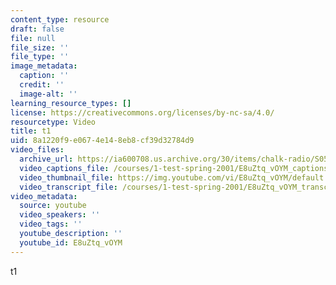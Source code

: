 ```yaml
---
content_type: resource
draft: false
file: null
file_size: ''
file_type: ''
image_metadata:
  caption: ''
  credit: ''
  image-alt: ''
learning_resource_types: []
license: https://creativecommons.org/licenses/by-nc-sa/4.0/
resourcetype: Video
title: t1
uid: 8a1220f9-e067-4e14-8eb8-cf39d32784d9
video_files:
  archive_url: https://ia600708.us.archive.org/30/items/chalk-radio/S05E01_Anne_White_360p.mp4
  video_captions_file: /courses/1-test-spring-2001/E8uZtq_vOYM_captions.webvtt
  video_thumbnail_file: https://img.youtube.com/vi/E8uZtq_vOYM/default.jpg
  video_transcript_file: /courses/1-test-spring-2001/E8uZtq_vOYM_transcript.pdf
video_metadata:
  source: youtube
  video_speakers: ''
  video_tags: ''
  youtube_description: ''
  youtube_id: E8uZtq_vOYM
---
```

t1
